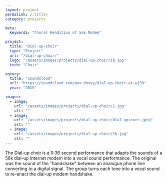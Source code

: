 ```yaml
---
layout: project
permalink: /:title/
category: projects

meta:
  keywords: "Choral Rendition of 56k Modem"

project:
  title: "Dial-up-choir"
  type: "Project"
  url: "/dial-up-choir/"
  logo: "/assets/images/projects/dial-up-choir/1b.jpg"
  tech: "Choir"

agency:
  title: "Soundcloud"
  url: "https://soundcloud.com/max-dovey/dial-up-choir-at-w139"
  year: "2015"

images:
  - image:
    url: "/assets/images/projects/dial-up-choir/2.jpg"
    alt: ""
  - image:
    url: "/assets/images/projects/dial-up-choir/dial-upscore.jpeg"
    alt: ""
  - image:
    url: "/assets/images/projects/dial-up-choir/1b.jpg"
    alt: ""
---
```

<p>

The Dial-up choir is a 0:36 second performance that adapts the sounds of a 56k dial-up Internet modem into a vocal sound performance. The original was the sound of the "handshake" between an analogue phone line converting to a digital signal. The group turns each tone into a vocal sound to re-enact the dial-up modem handshake. </p>

